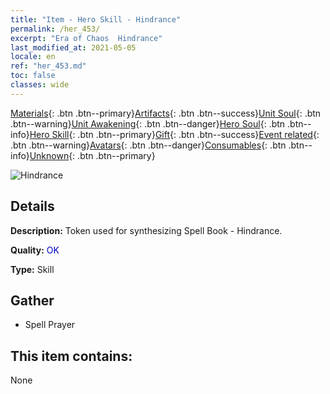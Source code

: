 ```yaml
---
title: "Item - Hero Skill - Hindrance"
permalink: /her_453/
excerpt: "Era of Chaos  Hindrance"
last_modified_at: 2021-05-05
locale: en
ref: "her_453.md"
toc: false
classes: wide
---
```

 [Materials](/Items/){: .btn .btn--primary}[Artifacts](/Items/Artifacts/){: .btn .btn--success}[Unit Soul](/Items/UnitSoul/){: .btn .btn--warning}[Unit Awakening](/Items/UnitAwakening/){: .btn .btn--danger}[Hero Soul](/Items/HeroSoul/){: .btn .btn--info}[Hero Skill](/Items/HeroSkill/){: .btn .btn--primary}[Gift](/Items/Gift/){: .btn .btn--success}[Event related](/Items/Events/){: .btn .btn--warning}[Avatars](/Items/Avatars/){: .btn .btn--danger}[Consumables](/Items/Consumables/){: .btn .btn--info}[Unknown](/Items/Unknown/){: .btn .btn--primary}

 ![Hindrance](/images/t/ps_chihuandafa.png)

## Details
 **Description:** Token used for synthesizing Spell Book - Hindrance.

 **Quality:** <span style="color: #0000CD">OK</span>

 **Type:** Skill

## Gather

*    Spell Prayer 

## This item contains:

  None

